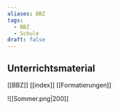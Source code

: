 ```yaml
---
aliases: BBZ
tags:
  - BBZ
  - Schule
draft: false
---
```


## Unterrichtsmaterial

[[BBZ]]
[[index]]
[[Formatierungen]]

![[Sommer.png|200]]